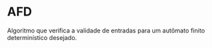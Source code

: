 # AFD
Algoritmo que verifica a validade de entradas para um autômato finito determinístico desejado.
